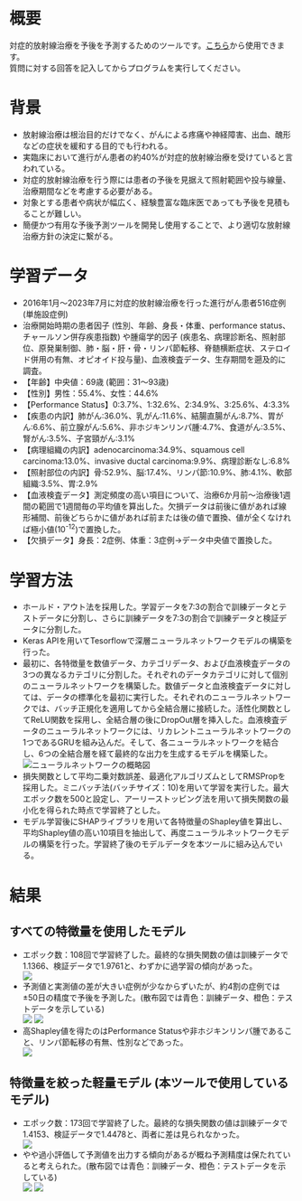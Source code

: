 # 概要
対症的放射線治療を予後を予測するためのツールです。<a href="https://colab.research.google.com/github/okazaki-7296/rt_prognosis/blob/main/predict_prognosis.ipynb">こちら</a>から使用できます。<br>
質問に対する回答を記入してからプログラムを実行してください。<br>
# 背景
<ul>
  <li>放射線治療は根治目的だけでなく、がんによる疼痛や神経障害、出血、醜形などの症状を緩和する目的でも行われる。</li>
  <li>実臨床において進行がん患者の約40%が対症的放射線治療を受けていると言われている。</li>
  <li>対症的放射線治療を行う際には患者の予後を見据えて照射範囲や投与線量、治療期間などを考慮する必要がある。</li>
  <li>対象とする患者や病状が幅広く、経験豊富な臨床医であっても予後を見積もることが難しい。</li>
  <li>簡便かつ有用な予後予測ツールを開発し使用することで、より適切な放射線治療方針の決定に繋がる。</li>
</ul>

# 学習データ
<ul>
  <li>2016年1月～2023年7月に対症的放射線治療を行った進行がん患者516症例 (単施設症例)</li>
  <li>治療開始時期の患者因子 (性別、年齢、身長・体重、performance status、チャールソン併存疾患指数) や腫瘍学的因子 (疾患名、病理診断名、照射部位、原発巣制御、肺・脳・肝・骨・リンパ節転移、脊髄横断症状、ステロイド併用の有無、オピオイド投与量)、血液検査データ、生存期間を遡及的に調査。</li>
  <li>【年齢】中央値：69歳 (範囲：31～93歳)</li>
  <li>【性別】男性：55.4%、女性：44.6%</li>
  <li>【Performance Status】0:3.7%、1:32.6%、2:34.9%、3:25.6%、4:3.3%</li>
  <li>【疾患の内訳】肺がん:36.0%、乳がん:11.6%、結腸直腸がん:8.7%、胃がん:6.6%、前立腺がん:5.6%、非ホジキンリンパ腫:4.7%、食道がん:3.5%、腎がん:3.5%、子宮頸がん:3.1%</li>
  <li>【病理組織の内訳】adenocarcinoma:34.9%、squamous cell carcinoma:13.0%、invasive ductal carcinoma:9.9%、病理診断なし:6.8%</li>
  <li>【照射部位の内訳】骨:52.9%、脳:17.4%、リンパ節:10.9%、肺:4.1%、軟部組織:3.5%、胃:2.9%</li>
  <li>【血液検査データ】測定頻度の高い項目について、治療6か月前～治療後1週間の範囲で1週間毎の平均値を算出した。欠損データは前後に値があれば線形補間、前後どちらかに値があれば前または後の値で置換、値が全くなければ極小値(10<sup>-12</sup>)で置換した。</li>
  <li>【欠損データ】身長：2症例、体重：3症例→データ中央値で置換した。
</ul>

# 学習方法
<ul>
  <li>ホールド・アウト法を採用した。学習データを7:3の割合で訓練データとテストデータに分割し、さらに訓練データを7:3の割合で訓練データと検証データに分割した。</li>
  <li>Keras APIを用いてTesorflowで深層ニューラルネットワークモデルの構築を行った。</li>
  <li>最初に、各特徴量を数値データ、カテゴリデータ、および血液検査データの3つの異なるカテゴリに分割した。それぞれのデータカテゴリに対して個別のニューラルネットワークを構築した。数値データと血液検査データに対しては、データの標準化を最初に実行した。それぞれのニューラルネットワークでは、バッチ正規化を適用してから全結合層に接続した。活性化関数としてReLU関数を採用し、全結合層の後にDropOut層を挿入した。血液検査データのニューラルネットワークには、リカレントニューラルネットワークの1つであるGRUを組み込んだ。そして、各ニューラルネットワークを結合し、6つの全結合層を経て最終的な出力を生成するモデルを構築した。</li>
  <img src="https://raw.githubusercontent.com/okazaki-7296/rt_prognosis/main/img/nn_model.png" widht="300px" alt="ニューラルネットワークの概略図">
  <li>損失関数として平均二乗対数誤差、最適化アルゴリズムとしてRMSPropを採用した。ミニバッチ法(バッチサイズ：10)を用いて学習を実行した。最大エポック数を500と設定し、アーリーストッピング法を用いて損失関数の最小化を得られた時点で学習終了とした。</li>
  <li>モデル学習後にSHAPライブラリを用いて各特徴量のShapley値を算出し、平均Shapley値の高い10項目を抽出して、再度ニューラルネットワークモデルの構築を行った。学習終了後のモデルデータを本ツールに組み込んでいる。</li>
</ul>

# 結果
## すべての特徴量を使用したモデル
<ul>
  <li>エポック数：108回で学習終了した。最終的な損失関数の値は訓練データで1.1366、検証データで1.9761と、わずかに過学習の傾向があった。</li>
  <img src="https://raw.githubusercontent.com/okazaki-7296/rt_prognosis/main/img/loss_normalmodel.png">
  <li>予測値と実測値の差が大きい症例が少なからずいたが、約4割の症例では±50日の精度で予後を予測した。(散布図では青色：訓練データ、橙色：テストデータを示している)</li>
  <img src="https://raw.githubusercontent.com/okazaki-7296/rt_prognosis/main/img/scatter_normalmodel.png">
  <img src="https://raw.githubusercontent.com/okazaki-7296/rt_prognosis/main/img/histogram_normalmodel.png">
  <li>高Shapley値を得たのはPerformance Statusや非ホジキンリンパ腫であること、リンパ節転移の有無、性別などであった。</li>
  <img src="https://raw.githubusercontent.com/okazaki-7296/rt_prognosis/main/img/shap_result.png">
</ul>

## 特徴量を絞った軽量モデル (本ツールで使用しているモデル)
<ul>
  <li>エポック数：173回で学習終了した。最終的な損失関数の値は訓練データで1.4153、検証データで1.4478と、両者に差は見られなかった。</li>
  <img src="https://raw.githubusercontent.com/okazaki-7296/rt_prognosis/main/img/loss_lightmodel.png">
  <li>やや過小評価して予測値を出力する傾向があるが概ね予測精度は保たれていると考えられた。(散布図では青色：訓練データ、橙色：テストデータを示している)</li>
  <img src="https://raw.githubusercontent.com/okazaki-7296/rt_prognosis/main/img/scatter_lightmodel.png">
  <img src="https://raw.githubusercontent.com/okazaki-7296/rt_prognosis/main/img/histogram_lightmodel.png">
</ul>
